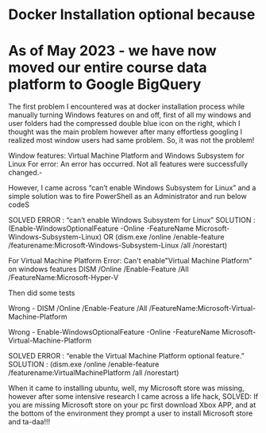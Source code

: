 # Docker Installation optional because
# As of May 2023 - we have now moved our entire course data platform to Google BigQuery
The first problem I encountered was at docker installation process while manually turning Windows features on and off, first of all my windows and user folders had the compressed double blue icon on the right, which I thought was the main problem however after many effortless googling I realized most window users had same problem. So, it was not the problem!

Window features: Virtual Machine Platform and Windows Subsystem for Linux
For error: An error has occurred. Not all features were successfully changed.-

However, I came across “can’t enable Windows Subsystem for Linux” and a simple solution was to fire PowerShell as an Administrator and run below codeS

SOLVED ERROR : “can’t enable Windows Subsystem for Linux”
SOLUTION : (Enable-WindowsOptionalFeature -Online -FeatureName Microsoft-Windows-Subsystem-Linux)
OR
(dism.exe /online /enable-feature /featurename:Microsoft-Windows-Subsystem-Linux /all /norestart)

For Virtual Machine Platform
Error: Can't enable"Virtual Machine Platform" on windows features
DISM /Online /Enable-Feature /All /FeatureName:Microsoft-Hyper-V

Then did some tests 

Wrong - DISM /Online /Enable-Feature /All /FeatureName:Microsoft-Virtual-Machine-Platform

Wrong - Enable-WindowsOptionalFeature -Online -FeatureName Microsoft-Virtual-Machine-Platform

SOLVED ERROR : “enable the Virtual Machine Platform optional feature.”
SOLUTION : (dism.exe /online /enable-feature /featurename:VirtualMachinePlatform /all /norestart)

When it came to installing ubuntu, well, my Microsoft store was missing, however after some intensive research I came across a life hack, 
SOLVED: If you are missing Microsoft store on your pc first download Xbox APP, and at the bottom of the environment they prompt a user to install Microsoft store and ta-daa!!!




